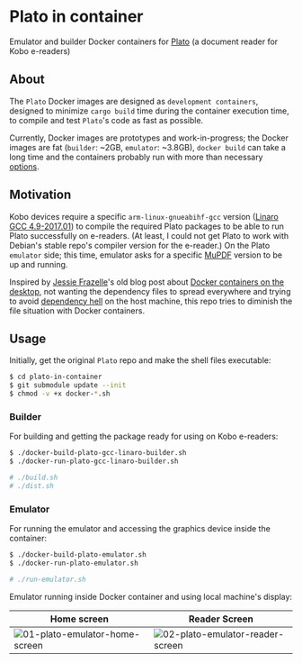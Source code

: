 # Plato in container

Emulator and builder Docker containers for [Plato](https://github.com/baskerville/plato) (a document reader for Kobo e-readers)

## About

The `Plato` Docker images are designed as `development containers`, designed to minimize `cargo build` time during the container execution time, to compile and test `Plato`'s code as fast as possible.

Currently, Docker images are prototypes and work-in-progress; the Docker images are fat (`builder`: ~2GB, `emulator`: ~3.8GB), `docker build` can take a long time and the containers probably run with more than necessary [options](https://docs.docker.com/engine/reference/run/#options).

## Motivation

Kobo devices require a specific `arm-linux-gnueabihf-gcc` version ([Linaro GCC 4.9-2017.01](https://github.com/kobolabs/Kobo-Reader/tree/master/toolchain)) to compile the required Plato packages to be able to run Plato successfully on e-readers. (At least, I could not get Plato to work with Debian's stable repo's compiler version for the e-reader.) On the Plato `emulator` side; this time, emulator asks for a specific [MuPDF](https://mupdf.com/) version to be up and running.

Inspired by [Jessie Frazelle](https://github.com/jessfraz)'s old blog post about [Docker containers on the desktop](https://blog.jessfraz.com/post/docker-containers-on-the-desktop/), not wanting the dependency files to spread everywhere and trying to avoid [dependency hell](https://en.wikipedia.org/wiki/Dependency_hell) on the host machine, this repo tries to diminish the file situation with Docker containers.

## Usage

Initially, get the original `Plato` repo and make the shell files executable:
```sh
$ cd plato-in-container
$ git submodule update --init
$ chmod -v +x docker-*.sh
```

### Builder

For building and getting the package ready for using on Kobo e-readers:
```sh
$ ./docker-build-plato-gcc-linaro-builder.sh
$ ./docker-run-plato-gcc-linaro-builder.sh

# ./build.sh
# ./dist.sh
```

### Emulator

For running the emulator and accessing the graphics device inside the container:
```sh
$ ./docker-build-plato-emulator.sh
$ ./docker-run-plato-emulator.sh

# ./run-emulator.sh
```

Emulator running inside Docker container and using local machine's display:

Home screen  |  Reader Screen
-------------|-----------------
![01-plato-emulator-home-screen](https://github.com/randomnoise/plato-in-container/assets/8210848/bacf42c2-17e0-407f-be83-c537e7e0ef0e "Plato home screen") | ![02-plato-emulator-reader-screen](https://github.com/randomnoise/plato-in-container/assets/8210848/a05f55ef-aea4-4c63-86b5-0a85b0c02f63 "Plato reader screen")
